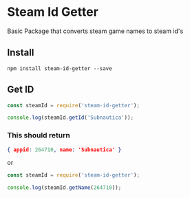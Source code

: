 # Steam Id Getter

Basic Package that converts steam game names to steam id's

## Install
``` 
npm install steam-id-getter --save
```

## Get ID

```js 
const steamId = require('steam-id-getter');

console.log(steamId.getId('Subnautica'));
```
### This should return
```json
{ appid: 264710, name: 'Subnautica' }
```

or
```js 
const steamId = require('steam-id-getter');

console.log(steamId.getName(264710));
```

